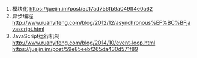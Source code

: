 1. 模块化 <https://juejin.im/post/5c17ad756fb9a049ff4e0a62>
2. 异步编程 <http://www.ruanyifeng.com/blog/2012/12/asynchronous%EF%BC%BFjavascript.html>
3. JavaScript运行机制  
<http://www.ruanyifeng.com/blog/2014/10/event-loop.html>  
<https://juejin.im/post/59e85eebf265da430d571f89>
